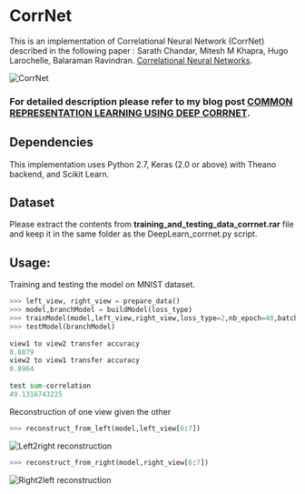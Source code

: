 
# CorrNet

This is an implementation of Correlational Neural Network (CorrNet) described in the following paper : Sarath Chandar, Mitesh M Khapra, Hugo Larochelle, Balaraman Ravindran. [Correlational Neural Networks](https://arxiv.org/pdf/1504.07225.pdf). 

![CorrNet](https://cloud.githubusercontent.com/assets/22491381/26366765/e31809d2-4009-11e7-80e2-d79cfd04a418.PNG)

### For detailed description please refer to my blog post [COMMON REPRESENTATION LEARNING USING DEEP CORRNET](https://deeplearn.school.blog/).
## Dependencies
This implementation uses Python 2.7, Keras (2.0 or above) with Theano backend, and Scikit Learn. 

## Dataset 
Please extract the contents from **training_and_testing_data_corrnet.rar** file and keep it in the same folder as the DeepLearn_corrnet.py script.

## Usage:
Training and testing the model on MNIST dataset.

```python
>>> left_view, right_view = prepare_data()
>>> model,branchModel = buildModel(loss_type)
>>> trainModel(model,left_view,right_view,loss_type=2,nb_epoch=40,batch_size=100)
>>> testModel(branchModel)
 
view1 to view2 transfer accuracy
0.8879
view2 to view1 transfer accuracy
0.8964
 
test sum-correlation
49.1316743225
```
Reconstruction of one view given the other
```python
>>> reconstruct_from_left(model,left_view[6:7])
```
![Left2right reconstruction](https://i0.wp.com/deeplearnschool.files.wordpress.com/2017/05/git1.png?ssl=1&w=450)

```python
>>> reconstruct_from_right(model,right_view[6:7])
```
![Right2left reconstruction](https://i0.wp.com/deeplearnschool.files.wordpress.com/2017/05/git2.png?ssl=1&w=450)

